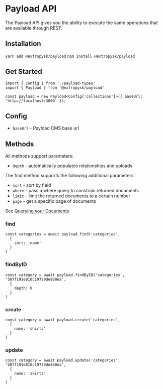 # Payload API

The Payload API gives you the ability to execute the same operations that are available through REST.

## Installation
`yarn add @extropysk/payload`
`npm install @extropysk/payload`

## Get Started 
```
import { Config } from './payload-types'
import { Payload } from '@extropysk/payload'

const payload = new Payload<Config['collections']>({ baseUrl: 'http://localhost:3000' });
```

## Config
- `baseUrl` - Payload CMS base url

## Methods
All methods support parameters:
- `depth` - automatically populates relationships and uploads

The find method supports the following additional parameters:
- `sort` - sort by field
- `where` - pass a where query to constrain returned documents
- `limit` - limit the returned documents to a certain number
- `page` - get a specific page of documents

See [Querying your Documents](https://payloadcms.com/docs/queries/overview)

### find
```
const categories = await payload.find('categories',
  {
    sort: 'name'
  }
)
```

### findByID
```
const category = await payload.findByID('categories', '507f191e810c19729de860ea',
  {
    depth: 0
  }
)
```

### create
```
const category = await payload.create('categories',
  {
    name: 'shirts'
  }
)
```

### update 
```
const category = await payload.update('categories', '507f191e810c19729de860ea',
  {
    name: 'skirts'
  }
)
```
